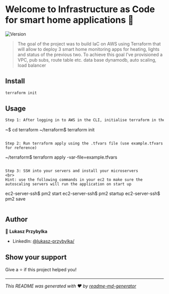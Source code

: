 # Welcome to Infrastructure as Code for smart home applications 👋

![Version](https://img.shields.io/badge/version-1.0.0-blue.svg?cacheSeconds=2592000)

> The goal of the project was to build IaC on AWS using Terraform that will allow to deploy 3 smart home monitoring apps for heating, lights and status of the previous two. To achieve this goal I've provisioned a VPC, pub subs, route table etc. data base dynamodb, auto scaling, load balancer

## Install

```sh
terraform init
```

## Usage

```sh
Step 1: After logging in to AWS in the CLI, initialise terraform in the terraform directory

```

~$ cd terraform
~/terraform$ terraform init

```

Step 2: Run terraform apply using the .tfvars file (use example.tfvars for reference)

```

~/terraform$ terraform apply -var-file=example.tfvars

```

Step 3: SSH into your servers and install your microservers
<br>
Hint: use the following commands in your ec2 to make sure the autoscaling servers will run the application on start up

```

ec2-server-ssh$ pm2 start <your application>
ec2-server-ssh$ pm2 startup
ec2-server-ssh$ pm2 save

```

```

## Author

👤 **Lukasz Przybylka**

- LinkedIn: [@lukasz-przybylka\/](https://linkedin.com/in/lukasz-przybylka/)

## Show your support

Give a ⭐️ if this project helped you!

---

_This README was generated with ❤️ by [readme-md-generator](https://github.com/kefranabg/readme-md-generator)_
